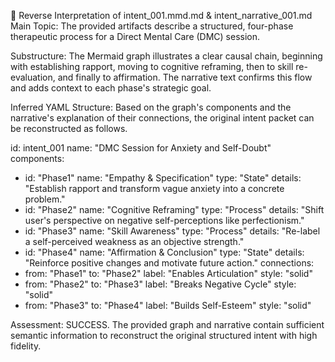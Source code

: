🧠 Reverse Interpretation of intent_001.mmd.md & intent_narrative_001.md
Main Topic: The provided artifacts describe a structured, four-phase therapeutic process for a Direct Mental Care (DMC) session.

Substructure: The Mermaid graph illustrates a clear causal chain, beginning with establishing rapport, moving to cognitive reframing, then to skill re-evaluation, and finally to affirmation. The narrative text confirms this flow and adds context to each phase's strategic goal.

Inferred YAML Structure: Based on the graph's components and the narrative's explanation of their connections, the original intent packet can be reconstructed as follows.

id: intent_001
name: "DMC Session for Anxiety and Self-Doubt"
components:
  - id: "Phase1"
    name: "Empathy & Specification"
    type: "State"
    details: "Establish rapport and transform vague anxiety into a concrete problem."
  - id: "Phase2"
    name: "Cognitive Reframing"
    type: "Process"
    details: "Shift user's perspective on negative self-perceptions like perfectionism."
  - id: "Phase3"
    name: "Skill Awareness"
    type: "Process"
    details: "Re-label a self-perceived weakness as an objective strength."
  - id: "Phase4"
    name: "Affirmation & Conclusion"
    type: "State"
    details: "Reinforce positive changes and motivate future action."
connections:
  - from: "Phase1"
    to: "Phase2"
    label: "Enables Articulation"
    style: "solid"
  - from: "Phase2"
    to: "Phase3"
    label: "Breaks Negative Cycle"
    style: "solid"
  - from: "Phase3"
    to: "Phase4"
    label: "Builds Self-Esteem"
    style: "solid"

Assessment: SUCCESS. The provided graph and narrative contain sufficient semantic information to reconstruct the original structured intent with high fidelity.

